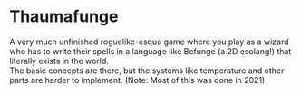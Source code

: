 # Thaumafunge
A very much unfinished roguelike-esque game where you play as a wizard who has to write their spells in a language like Befunge (a 2D esolang!) that literally exists in the world.  
The basic concepts are there, but the systems like temperature and other parts are harder to implement.
(Note: Most of this was done in 2021)